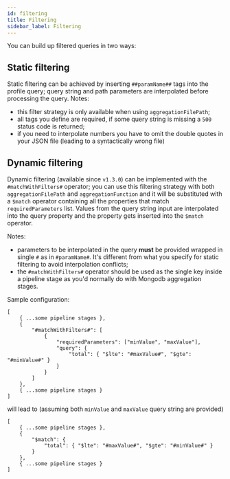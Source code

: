 ```yaml
---
id: filtering
title: Filtering
sidebar_label: Filtering
---
```

You can build up filtered queries in two ways:

## Static filtering

Static filtering can be achieved by inserting `##paramName##` tags into the profile query; query string and path parameters are interpolated before processing the query.
Notes:
 - this filter strategy is only available when using `aggregationFilePath`;
 - all tags you define are required, if some query string is missing a `500` status code is returned;
 - if you need to interpolate numbers you have to omit the double quotes in your JSON file (leading to a syntactically wrong file)  

## Dynamic filtering

Dynamic filtering (available since `v1.3.0`) can be implemented with the `#matchWithFilters#` operator; you can use this filtering strategy with both `aggregationFilePath` and `aggregationFunction` and it will be substituted with a `$match` operator containing all the properties that match `requiredParameters` list. Values from the query string input are interpolated into the query property and the property gets inserted into the `$match` operator.

Notes: 
 * parameters to be interpolated in the query **must** be provided wrapped in single `#` as in `#paramName#`. It's different from what you specify for static filtering to avoid interpolation conflicts;
 * the `#matchWithFilters#` operator should be used as the single key inside a pipeline stage as you'd normally do with Mongodb aggregation stages. 

Sample configuration:

```
[
    { ...some pipeline stages },
    {
        "#matchWithFilters#": [
            {
                "requiredParameters": ["minValue", "maxValue"],
                "query": {
                    "total": { "$lte": "#maxValue#", "$gte": "#minValue#" }
                }
            }
        ]
    },
    { ...some pipeline stages }
]
```

will lead to (assuming both `minValue` and `maxValue` query string are provided)


```
[
    { ...some pipeline stages },
    {
        "$match": {
            "total": { "$lte": "#maxValue#", "$gte": "#minValue#" }
        }
    },
    { ...some pipeline stages }
]
```
